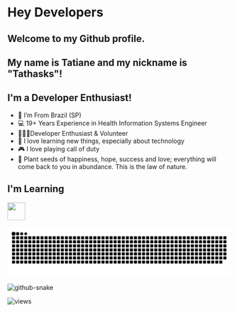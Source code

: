 # Hey Developers 

## Welcome to my Github profile.
## My name is Tatiane and my nickname is "Tathasks"!

## I'm a Developer Enthusiast!

- 📍 I’m From Brazil (SP)
- 💻 19+ Years Experience in Health Information Systems Engineer
- 👩🏼‍💻Developer Enthusiast & Volunteer
- 👀 I love learning new things, especially about technology
- 🎮 I love playing call of duty
- 🌱 Plant seeds of happiness, hope, success and love; everything will come back to you in abundance. This is the law of nature.

## I'm Learning
<img src="https://cdn.jsdelivr.net/gh/devicons/devicon/icons/javascript/javascript-original.svg" width="40" height="40"/>
          
          
![Snake animation](https://raw.githubusercontent.com/Platane/snk/output/github-contribution-grid-snake.svg)

<picture>
  <source media="(prefers-color-scheme: dark)" srcset="github-snake-dark.svg" />
  <source media="(prefers-color-scheme: light)" srcset="github-snake.svg" />
  <img alt="github-snake" src="github-snake.svg" />
</picture>

<!-- View counter - https://github.com/DenverCoder1/Simple-View-Counter -->

<img alt="views" title="GitHub profile views" src="https://freshidea.com/jonah/app/DenverCoder1-profile-views"/></a>
